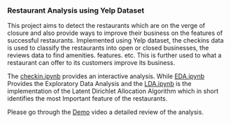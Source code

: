 ### Restaurant Analysis using Yelp Dataset

This project aims to detect the restaurants which are on the verge of closure and also provide ways to improve their business on the features of successful restaurants.
Implemented using Yelp dataset, the checkins data is used to classify the restaurants into open or closed businesses, the reviews data to find amenities. features. etc. This is further used to what a restaurant can offer to its customers improve its business.

The [checkin.ipynb](/code/Checkin.ipynb) provides an interactive analysis. While [EDA.ipynb](code\EDA.ipynb) Provides the Exploratory Data Analysis and the [LDA.ipynb](code\LDA.ipynb) is the implementation of the Latent Dirichlet Allocation Algorithm which in short identifies the most Important feature of the restaurants.

Please go through the [Demo](/Video/Demo.mp4) video a detailed review of the analysis.
